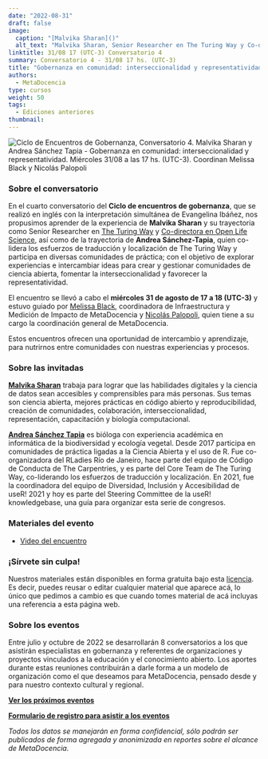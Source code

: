 ```yaml
---
date: "2022-08-31"
draft: false
image:
  caption: "[Malvika Sharan]()"
  alt_text: "Malvika Sharan, Senior Researcher en The Turing Way y Co-directora en Open Life Science"
linktitle: 31/08 17 (UTC-3) Conversatorio 4
summary: Conversatorio 4 - 31/08 17 hs. (UTC-3)
title: "Gobernanza en comunidad: interseccionalidad y representatividad - Malvika Sharan y Andrea Sánchez-Tapia"
authors:
  - MetaDocencia
type: cursos
weight: 50
tags:
  - Ediciones anteriores
thumbnail:
---
```


![Ciclo de Encuentros de Gobernanza, Conversatorio 4. Malvika Sharan y Andrea Sánchez Tapia - Gobernanza en comunidad: interseccionalidad y representatividad. Miércoles 31/08 a las 17 hs. (UTC-3). Coordinan Melissa Black y Nicolás Palopoli](https://www.metadocencia.org/img/GobernanzaMD4.jpg)

### Sobre el conversatorio

En el cuarto conversatorio del **Ciclo de encuentros de gobernanza**, que se realizó en inglés con la interpretación simultánea de Evangelina Ibáñez, nos propusimos aprender de la experiencia de **Malvika Sharan** y su trayectoria como Senior Researcher en [The Turing Way](https://www.turing.ac.uk/research/research-projects/turing-way) y [Co-directora en Open Life Science](https://openlifesci.org/), así como de la trayectoria de **Andrea Sánchez-Tapia**, quien co-lidera los esfuerzos de traducción y localización de The Turing Way y participa en diversas comunidades de práctica; con el objetivo de explorar experiencias e intercambiar ideas para crear y gestionar comunidades de ciencia abierta, fomentar la interseccionalidad y favorecer la representatividad.  

El encuentro se llevó a cabo el **miércoles 31 de agosto de 17 a 18 (UTC-3)** y estuvo guiado por [Melissa Black](https://www.metadocencia.org/authors/melissa/), coordinadora de Infraestructura y Medición de Impacto de MetaDocencia y [Nicolás Palopoli](https://www.metadocencia.org/authors/npalopoli/), quien tiene a su cargo la coordinación general de MetaDocencia.

Estos encuentros ofrecen una oportunidad de intercambio y aprendizaje, para nutrirnos entre comunidades con nuestras experiencias y procesos.

### Sobre las invitadas

[**Malvika Sharan**](https://malvikasharan.github.io/) trabaja para lograr que las habilidades digitales y la ciencia de datos sean accesibles y comprensibles para más personas. Sus temas son ciencia abierta, mejores prácticas en código abierto y reproducibilidad, creación de comunidades, colaboración, interseccionalidad, representación, capacitación y biología computacional.

[**Andrea Sánchez Tapia**](https://andreasancheztapia.netlify.app/) es bióloga con experiencia académica en informática de la biodiversidad y ecología vegetal. Desde 2017 participa en comunidades de práctica ligadas a la Ciencia Abierta y el uso de R. Fue co-organizadora del RLadies Río de Janeiro, hace parte del equipo de Código de Conducta de The Carpentries, y es parte del Core Team de The Turing Way, co-liderando los esfuerzos de traducción y localización. En 2021, fue la coordinadora del equipo de Diversidad, Inclusión y Accesibilidad de useR! 2021 y hoy es parte del Steering Committee de la useR! knowledgebase, una guía para organizar esta serie de congresos.

### Materiales del evento

- [Video del encuentro](https://youtu.be/SZb0ejDw9dM)

### ¡Sírvete sin culpa!

Nuestros materiales están disponibles en forma gratuita bajo esta [licencia](https://creativecommons.org/licenses/by/4.0/deed.es). Es decir, puedes reusar o editar cualquier material que aparece acá, lo único que pedimos a cambio es que cuando tomes material de acá incluyas una referencia a esta página web.

### Sobre los eventos

Entre julio y octubre de 2022 se desarrollarán 8 conversatorios a los que asistirán especialistas en gobernanza y referentes de organizaciones y proyectos vinculados a la educación y el conocimiento abierto. Los aportes durante estas reuniones contribuirán a darle forma a un modelo de organización como el que deseamos para MetaDocencia, pensado desde y para nuestro contexto cultural y regional. 

**[Ver los próximos eventos](https://www.metadocencia.org/eventos/)**

**[Formulario de registro para asistir a los eventos](https://docs.google.com/forms/d/e/1FAIpQLSfUHrL4F10zWwOuRKW0I8y-_7YT1p8PslzIk7jLBuoR41Hs-Q/viewform)**

*Todos los datos se manejarán en forma confidencial, sólo podrán ser publicados de forma agregada y anonimizada en reportes sobre el alcance de MetaDocencia.*